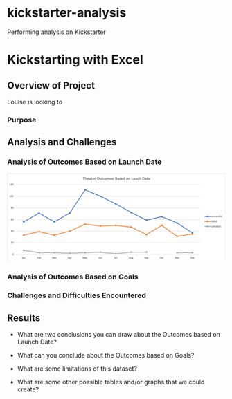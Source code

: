 # kickstarter-analysis
Performing analysis on Kickstarter
# Kickstarting with Excel

## Overview of Project
Louise is looking to 
### Purpose

## Analysis and Challenges

### Analysis of Outcomes Based on Launch Date
![Theater_Outcomes_vs_Launch](resources/Theater_Outcomes_vs_Launch.png)
### Analysis of Outcomes Based on Goals

### Challenges and Difficulties Encountered

## Results

- What are two conclusions you can draw about the Outcomes based on Launch Date?

- What can you conclude about the Outcomes based on Goals?

- What are some limitations of this dataset?

- What are some other possible tables and/or graphs that we could create?
